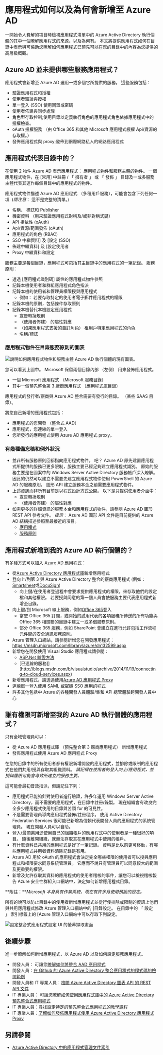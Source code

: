 <properties
   pageTitle="如何應用程式會新增至 Azure Active Directory。"
   description="本文將說明如何新增應用程式的 Azure Active Directory 執行個體。"
   services="active-directory"
   documentationCenter=""
   authors="shoatman"
   manager="kbrint"
   editor=""/>

   <tags
      ms.service="active-directory"
      ms.devlang="na"
      ms.topic="article"
      ms.tgt_pltfrm="na"
      ms.workload="identity"
      ms.date="02/09/2016"
      ms.author="shoatman"/>

# <a name="how-and-why-applications-are-added-to-azure-ad"></a>應用程式如何以及為何會新增至 Azure AD

一開始令人費解的項目時檢視應用程式清單中的 Azure Active Directory 執行個體的其中一個瞭解應用程式的來源，以及為何有。  本文將提供應用程式如何在目錄中表示與可協助您瞭解如何應用程式已預先可以在您的目錄中的內容為您提供的高層級概觀。

## <a name="what-services-does-azure-ad-provide-to-applications"></a>Azure AD 並未提供哪些服務應用程式？

應用程式會新增至 Azure AD 運用一或多個它所提供的服務。  這些服務包括︰

* 驗證應用程式和授權
* 使用者驗證與授權
* 單一登入 (SSO) 使用同盟或密碼
* 使用者佈建與同步處理
* 角色型存取控制;使用目錄以定義執行角色的應用程式角色依據應用程式中的授權檢查。
* oAuth 授權服務 （由 Office 365 和其他 Microsoft 應用程式授權 Api/資源的存取權。）
* 發佈應用程式與 proxy;發佈到網際網路私人的網路應用程式

## <a name="how-are-applications-represented-in-the-directory"></a>應用程式代表目錄中的？

在使用 2 物件 Azure AD 表示應用程式︰ 應用程式物件和服務主體的物件。  一個應用程式物件，在 [常用] 中註冊 / 「 擁有者 」 或 「 發佈 」 目錄及一或多服務主體代表其運作每個目錄中的應用程式的物件。  

應用程式物件描述 Azure AD 應用程式 （多租用戶服務），可能會包含下列任何一項: (*請注意*︰ 這不是完整的清單。)

* 名稱、 標誌和 Publisher
* 機密資料 （用來驗證應用程式對稱及/或非對稱式鍵）
* API 相依性 (oAuth)
* Api/資源/範圍發佈 (oAuth)
* 應用程式的角色 (RBAC)
* SSO 中繼資料] 及 [設定 (SSO)
* 佈建中繼資料] 及 [設定使用者
* Proxy 中繼資料和設定

服務主要是每個目錄，應用程式可包括其主目錄中的應用程式的一筆記錄。  服務原則︰

* 透過 [應用程式識別碼] 屬性的應用程式物件參照
* 記錄本機使用者和群組應用程式角色指派
* 記錄本機的使用者和管理員權限授與應用程式
    * 例如︰ 若要存取特定的使用者電子郵件應用程式的權限
* 記錄本機的原則，包括條件存取原則
* 記錄本機替代本機設定應用程式
    * 宣告轉換規則
    * （使用者佈建） 的屬性對應
    * （如果應用程式支援的自訂角色） 租用戶特定應用程式的角色
    * 名稱/標誌

### <a name="a-diagram-of-application-objects-and-service-principals-across-directories"></a>應用程式物件在目錄服務原則的圖表

![說明如何應用程式物件和服務主體 Azure AD 執行個體的現有圖表。][apps_service_principals_directory]

您可以看到上圖中。  Microsoft 保留兩個目錄內部 （左側） 用來發佈應用程式。

* 一個 Microsoft 應用程式 （Microsoft 服務目錄）
* 其中一個預先整合第 3 廠商應用程式 （應用程式庫目錄）

應用程式的發行者/廠商與 Azure AD 整合需要有發行的目錄。  （某些 SAAS 目錄）。

將您自己新增的應用程式包括︰

* 應用程式的您開發 （整合式 AAD）
* 應用程式，您連線的單一登入
* 您所發行的應用程式使用 Azure AD 應用程式 proxy。

### <a name="a-couple-of-notes-and-exceptions"></a>有幾種備忘稿和例外狀況

* 並非所有服務原則回都指向應用程式物件。  吧？ Azure AD 原先建置應用程式所提供的服務已更多限制，服務主要已經足夠建立應用程式識別。  原始的服務主要是在圖案中的 Windows Server Active Directory 服務帳戶深入瞭解。  因此的仍然可以建立不需要先建立應用程式物件使用 PowerShell 的 Azure AD 的服務原則。  圖形 API 建立服務本金之前需要應用程式物件。
* 上述資訊而非所有目前是以程式設計方式公開。  以下是只提供使用者介面中︰
    * 宣告轉換規則
    * （使用者佈建） 的屬性對應
* 如需更多的詳細資訊的服務本金和應用程式的物件，請參閱 Azure AD 圖形 REST API 參考文件。  *提示*︰ Azure AD 圖形 API 文件是目前提供的 Azure AD 結構描述參照至最接近的項目。  
    * [應用程式](https://msdn.microsoft.com/library/azure/dn151677.aspx)
    * [服務原則](https://msdn.microsoft.com/library/azure/dn194452.aspx)


## <a name="how-are-apps-added-to-my-azure-ad-instance"></a>應用程式新增到我的 Azure AD 執行個體的？
有多種方式可以加入 Azure AD 應用程式︰

* 從[Azure Active Directory 應用程式庫](https://azure.microsoft.com/updates/azure-active-directory-over-1000-apps/)新增應用程式
* 登向上/到第 3 與 Azure Active Directory 整合的廠商應用程式 (例如︰ [Smartsheet](https://app.smartsheet.com/b/home)或[DocuSign](https://www.docusign.net/member/MemberLogin.aspx))
    * 向上鍵/在使用者登過程中會要求提供應用程式的權限，來存取他們的設定檔和其他權限。  若要授與同意的第一個人員會使服務主要代表應用程式新增至目錄。
* 向上鍵/到 Microsoft 線上服務，例如[Office 365](http://products.office.com/)登入
    * 當您 Office 365 訂閱，或開始的試用代表的各項服務所傳送的所有功能與 Office 365 相關聯的目錄中建立一或多個服務原則。
    * 部分 Office 365 服務，例如 SharePoint 會建立在進行允許包括工作流程元件間的安全通訊服務原則。
* Azure 管理入口網站，請參閱新增您在開發應用程式︰ https://msdn.microsoft.com/library/azure/dn132599.aspx
* 新增您在開發使用 Visual Studio 應用程式請參閱︰
    * [ASP.Net 驗證方法](http://www.asp.net/visual-studio/overview/2013/creating-web-projects-in-visual-studio#orgauthoptions)
    * [已連線的服務]](http://blogs.msdn.com/b/visualstudio/archive/2014/11/19/connecting-to-cloud-services.aspx)
* 新增應用程式，請透過使用[Azure AD 應用程式 Proxy](https://msdn.microsoft.com/library/azure/dn768219.aspx)
* 連線單一登入使用 SAML 或密碼 SSO 應用的程式
* 許多其他包括中 Azure 的各種開發人員體驗/集和 API 總管體驗跨開發人員中心

## <a name="who-has-permission-to-add-applications-to-my-azure-ad-instance"></a>誰有權限可新增至我的 Azure AD 執行個體的應用程式？

只有全域管理員可以︰

* 從 Azure AD 應用程式庫 （預先整合第 3 廠商應用程式） 新增應用程式
* 發佈應用程式使用 Azure AD 應用程式 Proxy

在您的目錄中的所有使用者都有權限新增開發的應用程式，並排除或限制的應用程式在他們共用/授與存取其組織資料。  *請記得在使用者的登入向上/應用程式，並授與權限可能會導致所建立的服務主要。*

這可能會最初音效指派，但請記住下列︰

* 應用程式已能夠針對使用者進行驗證，許多年運用 Windows Server Active Directory，而不需要的應用程式，在目錄中註冊/錄製。  現在組織會有改良完全多少應用程式使用的目錄與苦頭 for 的可見性。
* 不是需要管理員導向應用程式發佈/註冊程序。  使用 Active Directory Federation Services 很可能已新增為信賴代表開發人員的應用程式的系統管理員。  現在開發人員可以自助。
* 登入/最商業用途使用自己的組織帳戶的應用程式中的使用者是一種很好的項目。  隨後離開組織，就無法存取其在應用程式中使用的帳戶。
* 有什麼資料已共用的應用程式是好了一筆記錄。  資料是比以前更可移動，有哪些應用程式共用者資料清除記錄是有用。
* Azure AD 用於 oAuth 的應用程式會決定完全哪些權限的使用者可以授與應用程式和權限要求同意系統管理員。  它應而不說只有管理員可以同意較大的範圍及更重要的權限。
* 新增及允許存取其資料的應用程式的使用者稽核的事件，讓您可以檢視稽核報告 Azure 安全性群組入口網站中，決定如何新增應用程式目錄。

**附註︰***Microsoft 本身具有作業系統，現在有許多月使用預設的設定。*

所有的說可以防止目錄中的使用者新增應用程式並從行使排除或限制的資訊上他們與共用應用程式修改 Azure 管理入口網站中的 [目錄設定。  在目錄中的 「 設定 」 索引標籤上的 [Azure 管理入口網站中可以存取下列設定。

![設定整合式應用程式設定 UI 的螢幕擷取畫面][app_settings]


<!--Every topic should have next steps and links to the next logical set of content to keep the customer engaged-->
## <a name="next-steps"></a>後續步驟

進一步瞭解如何新增應用程式，以 Azure AD 以及如何設定服務應用程式。

* 開發人員︰ 可讓您[瞭解如何將整合 AAD 應用程式](https://msdn.microsoft.com/library/azure/dn151122.aspx)
* 開發人員︰[在 Github 的 Azure Active Directory 整合應用程式的程式碼的檢閱範例](https://github.com/AzureADSamples)
* 開發人員和 IT 專業人員︰[檢閱 Azure Active Directory 圖表 API 的 REST API 文件](https://msdn.microsoft.com/library/azure/hh974478.aspx)
* IT 專業人員︰ 可讓您[瞭解如何使用應用程式庫中的 Azure Active Directory 預先整合式應用程式](https://msdn.microsoft.com/library/azure/dn308590.aspx)
* IT 專業人員︰[尋找設定特定的預先整合式應用程式的教學課程](https://msdn.microsoft.com/library/azure/dn893637.aspx)
* IT 專業人員︰[了解如何發佈應用程式使用 Azure Active Directory 應用程式 Proxy](https://msdn.microsoft.com/library/azure/dn768219.aspx)

## <a name="see-also"></a>另請參閱

- [Azure Active Directory 中的應用程式管理文件索引](active-directory-apps-index.md)

<!--Image references-->
[apps_service_principals_directory]:media/active-directory-how-applications-are-added/HowAppsAreAddedToAAD.jpg
[app_settings]:media/active-directory-how-applications-are-added/IntegratedAppSettings.jpg
